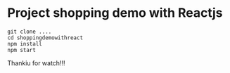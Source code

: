 # Project shopping demo with Reactjs 
```
git clone ....
cd shoppingdemowithreact
npm install
npm start
```
Thankiu for watch!!!